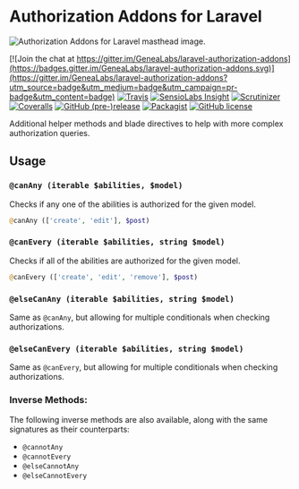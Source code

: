 # Authorization Addons for Laravel

![Authorization Addons for Laravel masthead image.](https://repository-images.githubusercontent.com/105207145/2dde3980-f298-11e9-8cd8-1eb8c187de10)

[![Join the chat at https://gitter.im/GeneaLabs/laravel-authorization-addons](https://badges.gitter.im/GeneaLabs/laravel-authorization-addons.svg)](https://gitter.im/GeneaLabs/laravel-authorization-addons?utm_source=badge&utm_medium=badge&utm_campaign=pr-badge&utm_content=badge)
[![Travis](https://img.shields.io/travis/GeneaLabs/laravel-authorization-addons.svg)](https://travis-ci.org/GeneaLabs/laravel-authorization-addons)
[![SensioLabs Insight](https://img.shields.io/sensiolabs/i/d3824055-39b0-4206-b44e-8018071cc6ef.svg)](https://insight.sensiolabs.com/projects/d3824055-39b0-4206-b44e-8018071cc6ef)
[![Scrutinizer](https://img.shields.io/scrutinizer/g/GeneaLabs/laravel-authorization-addons.svg)](https://scrutinizer-ci.com/g/GeneaLabs/laravel-authorization-addons)
[![Coveralls](https://img.shields.io/coveralls/GeneaLabs/laravel-authorization-addons.svg)](https://coveralls.io/github/GeneaLabs/laravel-authorization-addons)
[![GitHub (pre-)release](https://img.shields.io/github/release/GeneaLabs/laravel-authorization-addons/all.svg)](https://github.com/GeneaLabs/laravel-authorization-addons)
[![Packagist](https://img.shields.io/packagist/dt/GeneaLabs/laravel-authorization-addons.svg)](https://packagist.org/packages/genealabs/laravel-authorization-addons)
[![GitHub license](https://img.shields.io/badge/license-MIT-blue.svg)](https://raw.githubusercontent.com/GeneaLabs/laravel-authorization-addons/master/LICENSE)

Additional helper methods and blade directives to help with more complex authorization queries.

## Usage
### `@canAny (iterable $abilities, $model)`
Checks if any one of the abilities is authorized for the given model.
```php
@canAny (['create', 'edit'], $post)
```

### `@canEvery (iterable $abilities, string $model)`
Checks if all of the abilities are authorized for the given model.
```php
@canEvery (['create', 'edit', 'remove'], $post)
```

### `@elseCanAny (iterable $abilities, string $model)`
Same as `@canAny`, but allowing for multiple conditionals when checking
authorizations.

### `@elseCanEvery (iterable $abilities, string $model)`
Same as `@canEvery`, but allowing for multiple conditionals when checking
authorizations.

### Inverse Methods:
The following inverse methods are also available, along with the same signatures
as their counterparts:
- `@cannotAny`
- `@cannotEvery`
- `@elseCannotAny`
- `@elseCannotEvery`
